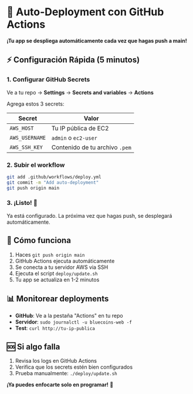 # 🚀 Auto-Deployment con GitHub Actions

**¡Tu app se despliega automáticamente cada vez que hagas push a main!**

## ⚡ Configuración Rápida (5 minutos)

### 1. Configurar GitHub Secrets

Ve a tu repo → **Settings** → **Secrets and variables** → **Actions**

Agrega estos 3 secrets:

| Secret | Valor |
|--------|-------|
| `AWS_HOST` | Tu IP pública de EC2 |
| `AWS_USERNAME` | `admin` o `ec2-user` |
| `AWS_SSH_KEY` | Contenido de tu archivo `.pem` |

### 2. Subir el workflow

```bash
git add .github/workflows/deploy.yml
git commit -m "Add auto-deployment"
git push origin main
```

### 3. ¡Listo! 🎉

Ya está configurado. La próxima vez que hagas push, se desplegará automáticamente.

## 🔄 Cómo funciona

1. Haces `git push origin main`
2. GitHub Actions ejecuta automáticamente
3. Se conecta a tu servidor AWS via SSH
4. Ejecuta el script `deploy/update.sh`
5. Tu app se actualiza en 1-2 minutos

## 📊 Monitorear deployments

- **GitHub**: Ve a la pestaña "Actions" en tu repo
- **Servidor**: `sudo journalctl -u bluecoins-web -f`
- **Test**: `curl http://tu-ip-publica`

## 🆘 Si algo falla

1. Revisa los logs en GitHub Actions
2. Verifica que los secrets estén bien configurados
3. Prueba manualmente: `./deploy/update.sh`

**¡Ya puedes enfocarte solo en programar!** 🎯
